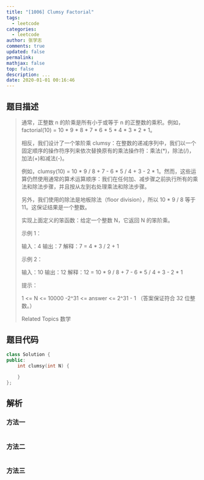 ```yaml
---
title: "[1006] Clumsy Factorial"
tags:
  - leetcode
categories:
  - leetcode
author: 张学志
comments: true
updated: false
permalink:
mathjax: false
top: false
description: ...
date: 2020-01-01 00:16:46
---
```


## 题目描述

> 通常，正整数 n 的阶乘是所有小于或等于 n 的正整数的乘积。例如，factorial(10) = 10 * 9 * 8 * 7 * 6 * 5 * 4 * 3 * 2 * 1。 
> 
> 相反，我们设计了一个笨阶乘 clumsy：在整数的递减序列中，我们以一个固定顺序的操作符序列来依次替换原有的乘法操作符：乘法(*)，除法(/)，加法(+)和减法(-)。 
> 
> 例如，clumsy(10) = 10 * 9 / 8 + 7 - 6 * 5 / 4 + 3 - 2 * 1。然而，这些运算仍然使用通常的算术运算顺序：我们在任何加、减步骤之前执行所有的乘法和除法步骤，并且按从左到右处理乘法和除法步骤。 
> 
> 另外，我们使用的除法是地板除法（floor division），所以 10 * 9 / 8 等于 11。这保证结果是一个整数。 
> 
> 实现上面定义的笨函数：给定一个整数 N，它返回 N 的笨阶乘。 
> 
> 
> 
> 示例 1： 
> 
> 输入：4
> 输出：7
> 解释：7 = 4 * 3 / 2 + 1
> 
> 
> 示例 2： 
> 
> 输入：10
> 输出：12
> 解释：12 = 10 * 9 / 8 + 7 - 6 * 5 / 4 + 3 - 2 * 1
> 
> 
> 
> 
> 提示： 
> 
> 
> 1 <= N <= 10000 
> -2^31 <= answer <= 2^31 - 1 （答案保证符合 32 位整数。） 
> 
> Related Topics 数学

## 题目代码

```cpp
class Solution {
public:
    int clumsy(int N) {
        
    }
};
```

## 解析

### 方法一

```cpp

```

### 方法二

```cpp

```

### 方法三

```cpp

```

